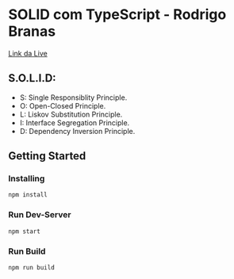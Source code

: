 # SOLID com TypeScript - Rodrigo Branas

[Link da Live](https://youtu.be/899Qa6sQcRc)

## S.O.L.I.D:
- S: Single Responsiblity Principle.
- O: Open-Closed Principle.
- L: Liskov Substitution Principle.
- I: Interface Segregation Principle.
- D: Dependency Inversion Principle.

## Getting Started

### Installing
```
npm install
```

### Run Dev-Server
```
npm start
```
### Run Build
```
npm run build
```